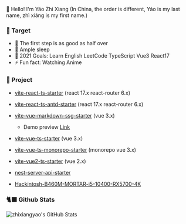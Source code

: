 👋 Hello! I'm Yáo Zhi Xiang (In China, the order is different, Yáo is my last name, zhì xiáng is my first name.)

### 📜 Target

- 🚶 The first step is as good as half over
- 🥱 Ample sleep
- 🚀 2021 Goals: Learn English LeetCode TypeScript Vue3 React17
- ⚡ Fun fact: Watching Anime

### 📜 Project

- [vite-react-ts-starter](https://github.com/zhixiangyao/vite-react-ts-starter) (react 17.x react-router 6.x)
- [vite-react-ts-antd-starter](https://github.com/zhixiangyao/vite-react-ts-antd-starter) (react 17.x react-router 6.x)
- [vite-vue-markdown-ssg-starter](https://github.com/zhixiangyao/vite-vue-markdown-ssg-starter) (vue 3.x)
  - Demo preview [Link](https://zhixiangyao.github.io/)
- [vite-vue-ts-starter](https://github.com/zhixiangyao/vite-vue-ts-starter) (vue 3.x)
- [vite-vue-ts-monorepo-starter](https://github.com/zhixiangyao/vite-vue-ts-monorepo-starter) (monorepo vue 3.x)
- [vite-vue2-ts-starter](https://github.com/zhixiangyao/vite-vue2-ts-starter) (vue 2.x)
- [nest-server-api-starter](https://github.com/zhixiangyao/nest-server-api-starter)

- [Hackintosh-B460M-MORTAR-i5-10400-RX5700-4K](https://github.com/zhixiangyao/Hackintosh-B460M-MORTAR-i5-10400-RX5700-4K)

### 🐈‍⬛ Github Stats

<img alt="zhixiangyao's GitHub Stats" src="https://github-readme-stats.vercel.app/api?username=zhixiangyao&theme=cobalt&show_icons=true" />
